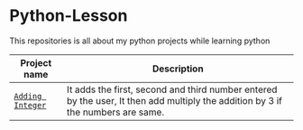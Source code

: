 # Python-Lesson
This repositories is all about my python projects while learning python




| Project name | Description           |
| ------------ | -----------           |
| [`Adding Integer`](https://github.com/Fabelt14/Python-Lesson/blob/main/adding.py)           | It adds the first, second and third number entered by the user, It then add multiply the addition by 3 if the numbers are same.   |

